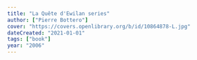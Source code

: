 ```yaml
---
title: "La Quête d'Ewilan series"
author: ["Pierre Bottero"]
cover: "https://covers.openlibrary.org/b/id/10864878-L.jpg"
dateCreated: "2021-01-01"
tags: ["book"]
year: "2006"
---
```

